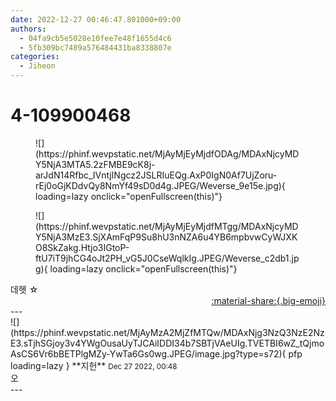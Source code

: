 ```yaml
---
date: 2022-12-27 00:46:47.801000+09:00
authors:
  - 04fa9cb5e5028e10fee7e48f1655d4c6
  - 5fb309bc7489a576484431ba8338807e
categories:
  - Jiheon
---
```


# 4-109900468

<div class="post-container" markdown="1">
<div class="content-container md-sidebar__scrollwrap" markdown="1">


<figure markdown="1">
![](https://phinf.wevpstatic.net/MjAyMjEyMjdfODAg/MDAxNjcyMDY5NjA3MTA5.2zFMBE9cK8j-arJdN14Rfbc_IVntjINgcz2JSLRIuEQg.AxP0IgN0Af7UjZoru-rEj0oGjKDdvQy8NmYf49sD0d4g.JPEG/Weverse_9e15e.jpg){ loading=lazy onclick="openFullscreen(this)"}
</figure>

<figure markdown="1">
![](https://phinf.wevpstatic.net/MjAyMjEyMjdfMTgg/MDAxNjcyMDY5NjA3MzE3.SjXAmFqP9Su8hU3nNZA6u4YB6mpbvwCyWJXKO8SkZakg.Htjo3IGtoP-ftU7iT9jhCG4oJt2PH_vG5J0CseWqlkIg.JPEG/Weverse_c2db1.jpg){ loading=lazy onclick="openFullscreen(this)"}
</figure>
데헷 ☆

</div>
</div>

<div style="text-align: right;" markdown="1">
<a href="https://weverse.io/fromis9/fanpost/4-109900468" style="text-align: right;">:material-share:{.big-emoji}</a>
</div>
---

<div class="comments-container md-sidebar__scrollwrap" markdown="1">
<div class="comment" markdown="1">
<div class='id-container' markdown="1">
![](https://phinf.wevpstatic.net/MjAyMzA2MjZfMTQw/MDAxNjg3NzQ3NzE2NzE3.sTjhSGjoy3v4YWgOusaUyTJCAiIDDI34b7SBTjVAeUIg.TVETBI6wZ_tQjmoAsCS6Vr6bBETPlgMZy-YwTa6Gs0wg.JPEG/image.jpg?type=s72){ pfp loading=lazy }
**<span class="artist">지헌</span>** <small>Dec 27 2022, 00:48</small><br>
</div>
<div class='comment-body' markdown="1">
오
</div>
</div>
</div>
---
